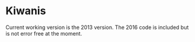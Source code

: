 # Kiwanis

Current working version is the 2013 version. The 2016 code is included but is not error free at the moment.
